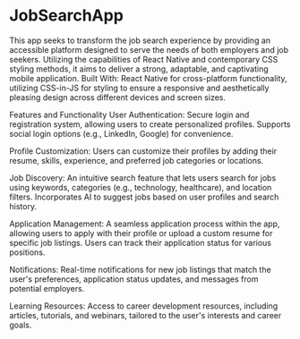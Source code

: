 # JobSearchApp
This app seeks to transform the job search experience by providing an accessible platform designed to serve the needs of both employers and job seekers. Utilizing the capabilities of React Native and contemporary CSS styling methods, it aims to deliver a strong, adaptable, and captivating mobile application.
Built With: React Native for cross-platform functionality, utilizing CSS-in-JS for styling to ensure a responsive and aesthetically pleasing design across different devices and screen sizes.

Features and Functionality
User Authentication: Secure login and registration system, allowing users to create personalized profiles. Supports social login options (e.g., LinkedIn, Google) for convenience.

Profile Customization: Users can customize their profiles by adding their resume, skills, experience, and preferred job categories or locations.

Job Discovery: An intuitive search feature that lets users search for jobs using keywords, categories (e.g., technology, healthcare), and location filters. Incorporates AI to suggest jobs based on user profiles and search history.

Application Management: A seamless application process within the app, allowing users to apply with their profile or upload a custom resume for specific job listings. Users can track their application status for various positions.

Notifications: Real-time notifications for new job listings that match the user's preferences, application status updates, and messages from potential employers.

Learning Resources: Access to career development resources, including articles, tutorials, and webinars, tailored to the user's interests and career goals.
